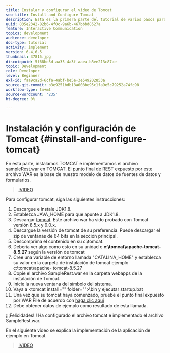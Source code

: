 ```yaml
---
title: Instalar y configurar el vídeo de Tomcat
seo-title: Install and Configure Tomcat
description: Esta es la primera parte del tutorial de varios pasos para crear su primer documento interactivo de comunicaciones.
uuid: 835e2342-82b6-4f0c-9a6b-467bbbd8527a
feature: Interactive Communication
topics: development
audience: developer
doc-type: tutorial
activity: implement
version: 6.4,6.5
thumbnail: 37815.jpg
discoiquuid: 5f68be3d-aa35-4a3f-aaea-b8ee213c87ae
topic: Development
role: Developer
level: Beginner
exl-id: faa9ca2d-6cfa-4abf-be5e-3e549202853a
source-git-commit: b3e9251bdb18a008be95c1fa9e5c79252a74fc98
workflow-type: tm+mt
source-wordcount: '235'
ht-degree: 0%

---
```


# Instalación y configuración de Tomcat {#install-and-configure-tomcat}

En esta parte, instalamos TOMCAT e implementamos el archivo sampleRest.war en TOMCAT. El punto final de REST expuesto por este archivo WAR es la base de nuestro modelo de datos de fuentes de datos y formularios.

>[!VIDEO](https://video.tv.adobe.com/v/37815?quality=12&learn=on)

Para configurar tomcat, siga las siguientes instrucciones:

1. Descargue e instale JDK1.8.
2. Establezca JAVA_HOME para que apunte a JDK1.8.
3. Descargar [tomcat](https://tomcat.apache.org/). Este archivo war ha sido probado con Tomcat versión 8.5.x y 9.0.x.
4. Descargue la versión de tomcat de su preferencia. Puede descargar el zip de ventanas de 64 bits en la sección principal.
5. Descomprima el contenido en su c:\tomcat.
6. Debería ver algo como esto en su unidad c **c:\tomcat\apache-tomcat-8.5.27** según la versión de tomcat
7. Cree una variable de entorno llamada &quot;CATALINA_HOME&quot; y establezca su valor en la carpeta de instalación de tomcat ejemplo c:\tomcat\apache- tomcat-8.5.27
8. Copie el archivo SampleRest.war en la carpeta webapps de la instalación de Tomcat.
9. Inicie la nueva ventana del símbolo del sistema.
10. Vaya a &lt;tomcat install=&quot;&quot; folder=&quot;&quot;>\bin y ejecutar startup.bat
11. Una vez que su tomcat haya comenzado, pruebe el punto final expuesto por WAR File de acuerdo con [haga clic aquí](http://localhost:8080/SampleRest/webapi/getStatement/9586)
12. Debe obtener datos de ejemplo como resultado de esta llamada.

¡¡¡Felicidades!!! Ha configurado el archivo tomcat e implementado el archivo SampleRest.war.

En el siguiente vídeo se explica la implementación de la aplicación de ejemplo en Tomcat.
>[!VIDEO](https://video.tv.adobe.com/v/37815?quality=12&learn=on)
